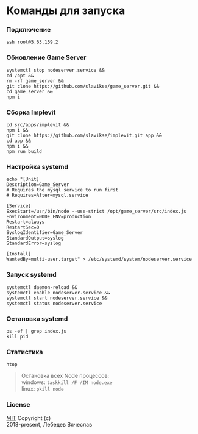 # Команды для запуска

### Подключение
```
ssh root@5.63.159.2
```

### Обновление Game Server
```
systemctl stop nodeserver.service &&
cd /opt &&
rm -rf game_server &&
git clone https://github.com/slavikse/game_server.git &&
cd game_server &&
npm i
```

### Сборка Implevit
```
cd src/apps/implevit &&
npm i &&
git clone https://github.com/slavikse/implevit.git app &&
cd app &&
npm i &&
npm run build
```

### Настройка systemd
```
echo "[Unit]
Description=Game_Server
# Requires the mysql service to run first
# Requires=After=mysql.service

[Service]
ExecStart=/usr/bin/node --use-strict /opt/game_server/src/index.js
Environment=NODE_ENV=production
Restart=always
RestartSec=0
SyslogIdentifier=Game_Server
StandardOutput=syslog
StandardError=syslog

[Install]
WantedBy=multi-user.target" > /etc/systemd/system/nodeserver.service
```

### Запуск systemd
```
systemctl daemon-reload &&
systemctl enable nodeserver.service &&
systemctl start nodeserver.service &&
systemctl status nodeserver.service
```

### Остановка systemd
```
ps -ef | grep index.js
kill pid
```

### Статистика
```
htop
```

> Остановка всех Node процессов:  
  windows: `taskkill /F /IM node.exe`  
  linux: `pkill node`

### License
[MIT](LICENSE) Copyright (c)  
2018-present, Лебедев Вячеслав
